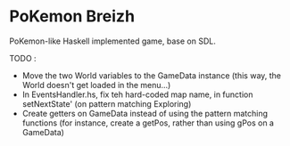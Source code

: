 PoKemon Breizh
==============

PoKemon-like Haskell implemented game, base on SDL.

TODO :
  * Move the two World variables to the GameData instance (this way, the World doesn't get loaded in the menu...)
  * In EventsHandler.hs, fix teh hard-coded map name, in function setNextState' (on pattern matching Exploring)
  * Create getters on GameData instead of using the pattern matching functions (for instance, create a getPos, rather than using gPos on a GameData)